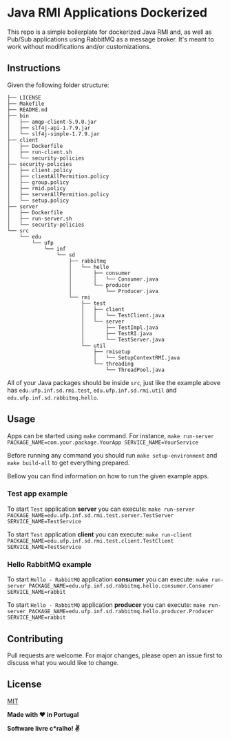 # Java RMI Applications Dockerized
This repo is a simple boilerplate for dockerized Java RMI and, as well as Pub/Sub applications using RabbitMQ as a message broker. It's meant to work without modifications and/or customizations.

## Instructions
Given the following folder structure:
```
├── LICENSE
├── Makefile
├── README.md
├── bin
│   ├── amqp-client-5.9.0.jar
│   ├── slf4j-api-1.7.9.jar
│   └── slf4j-simple-1.7.9.jar
├── client
│   ├── Dockerfile
│   ├── run-client.sh
│   └── security-policies
├── security-policies
│   ├── client.policy
│   ├── clientAllPermition.policy
│   ├── group.policy
│   ├── rmid.policy
│   ├── serverAllPermition.policy
│   └── setup.policy
├── server
│   ├── Dockerfile
│   ├── run-server.sh
│   └── security-policies
└── src
    └── edu
        └── ufp
            └── inf
                └── sd
                    ├── rabbitmq
                    │   └── hello
                    │       ├── consumer
                    │       │   └── Consumer.java
                    │       └── producer
                    │           └── Producer.java
                    └── rmi
                        ├── test
                        │   ├── client
                        │   │   └── TestClient.java
                        │   └── server
                        │       ├── TestImpl.java
                        │       ├── TestRI.java
                        │       └── TestServer.java
                        └── util
                            ├── rmisetup
                            │   └── SetupContextRMI.java
                            └── threading
                                └── ThreadPool.java
```
All of your Java packages should be inside `src`, just like the example above has `edu.ufp.inf.sd.rmi.test`, `edu.ufp.inf.sd.rmi.util` and `edu.ufp.inf.sd.rabbitmq.hello`.

## Usage

Apps can be started using `make` command. For instance, `make run-server PACKAGE_NAME=com.your.package.YourApp SERVICE_NAME=YourService`

Before running any command you should run `make setup-environment` and `make build-all` to get everything prepared.

Bellow you can find information on how to run the given example apps.

### Test app example
To start `Test` application **server** you can execute:
`make run-server PACKAGE_NAME=edu.ufp.inf.sd.rmi.test.server.TestServer SERVICE_NAME=TestService`

To start `Test` application **client** you can execute:
`make run-client PACKAGE_NAME=edu.ufp.inf.sd.rmi.test.client.TestClient SERVICE_NAME=TestService`

### Hello RabbitMQ example
To start `Hello - RabbitMQ` application **consumer** you can execute:
`make run-server PACKAGE_NAME=edu.ufp.inf.sd.rabbitmq.hello.consumer.Consumer SERVICE_NAME=rabbit`

To start `Hello - RabbitMQ` application **producer** you can execute:
`make run-server PACKAGE_NAME=edu.ufp.inf.sd.rabbitmq.hello.producer.Producer SERVICE_NAME=rabbit`

## Contributing
Pull requests are welcome. For major changes, please open an issue first to discuss what you would like to change.

## License
[MIT](https://choosealicense.com/licenses/mit/)


**Made with :heart: in Portugal**

**Software livre c\*ralho! :v:**
